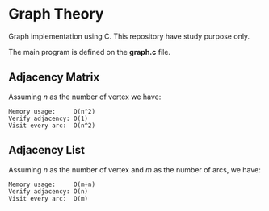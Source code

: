 Graph Theory
============

Graph implementation using C. This repository have study purpose only.

The main program is defined on the **graph.c** file.

Adjacency Matrix
----------------
Assuming *n* as the number of vertex we have:

    Memory usage:     O(n^2)
    Verify adjacency: O(1)
    Visit every arc:  O(n^2)

Adjacency List
--------------
Assuming *n* as the number of vertex and *m* as the number of arcs, we have:

    Memory usage:     O(m+n)
    Verify adjacency: O(n)
    Visit every arc:  O(m)
